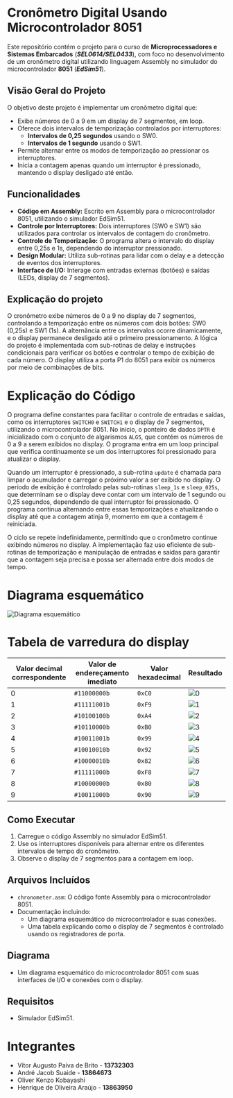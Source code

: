 # Cronômetro Digital Usando Microcontrolador 8051

Este repositório contém o projeto para o curso de **Microprocessadores e Sistemas Embarcados** (***SEL0614/SEL0433***), com foco no desenvolvimento de um cronômetro digital utilizando linguagem Assembly no simulador do microcontrolador **8051** (***EdSim51***).

## Visão Geral do Projeto

O objetivo deste projeto é implementar um cronômetro digital que:
- Exibe números de 0 a 9 em um display de 7 segmentos, em loop.
- Oferece dois intervalos de temporização controlados por interruptores:
  - **Intervalos de 0,25 segundos** usando o SW0.
  - **Intervalos de 1 segundo** usando o SW1.
- Permite alternar entre os modos de temporização ao pressionar os interruptores.
- Inicia a contagem apenas quando um interruptor é pressionado, mantendo o display desligado até então.

## Funcionalidades
- **Código em Assembly:** Escrito em Assembly para o microcontrolador 8051, utilizando o simulador EdSim51.
- **Controle por Interruptores:** Dois interruptores (SW0 e SW1) são utilizados para controlar os intervalos de contagem do cronômetro.
- **Controle de Temporização:** O programa altera o intervalo do display entre 0,25s e 1s, dependendo do interruptor pressionado.
- **Design Modular:** Utiliza sub-rotinas para lidar com o delay e a detecção de eventos dos interruptores.
- **Interface de I/O:** Interage com entradas externas (botões) e saídas (LEDs, display de 7 segmentos).

## Explicação do projeto

O cronômetro exibe números de 0 a 9 no display de 7 segmentos, controlando a temporização entre os números com dois botões: SW0 (0,25s) e SW1 (1s). A alternância entre os intervalos ocorre dinamicamente, e o display permanece desligado até o primeiro pressionamento. A lógica do projeto é implementada com sub-rotinas de delay e instruções condicionais para verificar os botões e controlar o tempo de exibição de cada número. O display utiliza a porta P1 do 8051 para exibir os números por meio de combinações de bits.

# Explicação do Código

O programa define constantes para facilitar o controle de entradas e saídas, como os interruptores `SWITCH0` e `SWITCH1` e o display de 7 segmentos, utilizando o microcontrolador 8051. No início, o ponteiro de dados `DPTR` é inicializado com o conjunto de algarismos `ALGS`, que contém os números de 0 a 9 a serem exibidos no display. O programa entra em um loop principal que verifica continuamente se um dos interruptores foi pressionado para atualizar o display.

Quando um interruptor é pressionado, a sub-rotina `update` é chamada para limpar o acumulador e carregar o próximo valor a ser exibido no display. O período de exibição é controlado pelas sub-rotinas `sleep_1s` e `sleep_025s`, que determinam se o display deve contar com um intervalo de 1 segundo ou 0,25 segundos, dependendo de qual interruptor foi pressionado. O programa continua alternando entre essas temporizações e atualizando o display até que a contagem atinja 9, momento em que a contagem é reiniciada.

O ciclo se repete indefinidamente, permitindo que o cronômetro continue exibindo números no display. A implementação faz uso eficiente de sub-rotinas de temporização e manipulação de entradas e saídas para garantir que a contagem seja precisa e possa ser alternada entre dois modos de tempo.

# Diagrama esquemático

![Diagrama esquemático](imgs/Diagrama.png)

# Tabela de varredura do display

| Valor decimal correspondente | Valor de endereçamento imediato | Valor hexadecimal | Resultado  |
|------------------------------|---------------------------------|--------------------|------------|
| 0                            | `#11000000b`                    | `0xC0`             | ![0](imgs/0.png) |
| 1                            | `#11111001b`                    | `0xF9`             | ![1](imgs/1.png) |
| 2                            | `#10100100b`                    | `0xA4`             | ![2](imgs/2.png) |
| 3                            | `#10110000b`                    | `0xB0`             | ![3](imgs/3.png) |
| 4                            | `#10011001b`                    | `0x99`             | ![4](imgs/4.png) |
| 5                            | `#10010010b`                    | `0x92`             | ![5](imgs/5.png) |
| 6                            | `#10000010b`                    | `0x82`             | ![6](imgs/6.png) |
| 7                            | `#11111000b`                    | `0xF8`             | ![7](imgs/7.png) |
| 8                            | `#10000000b`                    | `0x80`             | ![8](imgs/8.png) |
| 9                            | `#10011000b`                    | `0x90`             | ![9](imgs/9.png) |



## Como Executar
1. Carregue o código Assembly no simulador EdSim51.
2. Use os interruptores disponíveis para alternar entre os diferentes intervalos de tempo do cronômetro.
3. Observe o display de 7 segmentos para a contagem em loop.

## Arquivos Incluídos
- `chronometer.asm`: O código fonte Assembly para o microcontrolador 8051.
- Documentação incluindo:
  - Um diagrama esquemático do microcontrolador e suas conexões.
  - Uma tabela explicando como o display de 7 segmentos é controlado usando os registradores de porta.

## Diagrama
- Um diagrama esquemático do microcontrolador 8051 com suas interfaces de I/O e conexões com o display.

## Requisitos
- Simulador EdSim51.

# Integrantes

- Vítor Augusto Paiva de Brito - **13732303**
- André Jacob Suaide - **13864673**
- Oliver Kenzo Kobayashi
- Henrique de Oliveira Araújo - **13863950**
